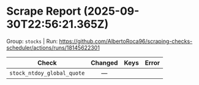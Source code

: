 # Scrape Report (2025-09-30T22:56:21.365Z)

Group: `stocks`  |  Run: https://github.com/AlbertoRoca96/scraping-checks-scheduler/actions/runs/18145622301

| Check | Changed | Keys | Error |
|---|:---:|:--|:--|
| `stock_ntdoy_global_quote` | — |  |  |
